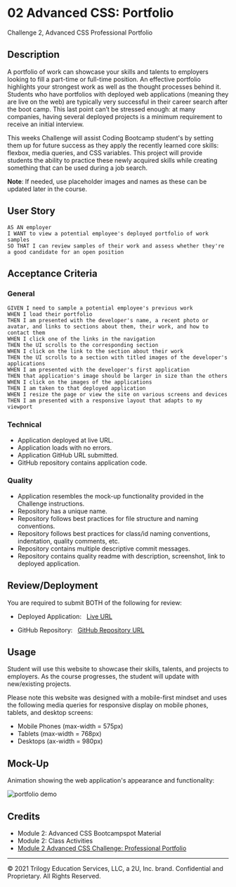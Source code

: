 # 02 Advanced CSS: Portfolio
Challenge 2, Advanced CSS Professional Portfolio

## Description

A portfolio of work can showcase your skills and talents to employers looking to fill a part-time or full-time position. An effective portfolio highlights your strongest work as well as the thought processes behind it. Students who have portfolios with deployed web applications (meaning they are live on the web) are typically very successful in their career search after the boot camp. This last point can’t be stressed enough: at many companies, having several deployed projects is a minimum requirement to receive an initial interview. 

This weeks Challenge will assist Coding Bootcamp student's by setting them up for future success as they apply the recently learned core skills: flexbox, media queries, and CSS variables. This project will provide students the ability to practice these newly acquired skills while creating something that can be used during a job search.

**Note**: If needed, use placeholder images and names as these can be updated later in the course.

## User Story

```
AS AN employer
I WANT to view a potential employee's deployed portfolio of work samples
SO THAT I can review samples of their work and assess whether they're a good candidate for an open position
```
## Acceptance Criteria
### General

```
GIVEN I need to sample a potential employee's previous work
WHEN I load their portfolio
THEN I am presented with the developer's name, a recent photo or avatar, and links to sections about them, their work, and how to contact them
WHEN I click one of the links in the navigation
THEN the UI scrolls to the corresponding section
WHEN I click on the link to the section about their work
THEN the UI scrolls to a section with titled images of the developer's applications
WHEN I am presented with the developer's first application
THEN that application's image should be larger in size than the others
WHEN I click on the images of the applications
THEN I am taken to that deployed application
WHEN I resize the page or view the site on various screens and devices
THEN I am presented with a responsive layout that adapts to my viewport
```

### Technical

* Application deployed at live URL.
* Application loads with no errors.
* Application GitHub URL submitted.
* GitHub repository contains application code.

### Quality

* Application resembles the mock-up functionality provided in the Challenge instructions.
* Repository has a unique name.
* Repository follows best practices for file structure and naming conventions.
* Repository follows best practices for class/id naming conventions, indentation, quality comments, etc.
* Repository contains multiple descriptive commit messages.
* Repository contains quality readme with description, screenshot, link to deployed application.

## Review/Deployment

You are required to submit BOTH of the following for review:

* Deployed Application: &nbsp; [Live URL](https://baxters4karma.github.io/portfolio/)

* GitHub Repository: &nbsp; [GitHub Repository URL](https://github.com/baxters4karma/portfolio)

## Usage
Student will use this website to showcase their skills, talents, and projects to employers. As the course progresses, the student will update with new/existing projects.

Please note this website was designed with a mobile-first mindset and uses the following media queries for responsive display on mobile phones, tablets, and desktop screens:
* Mobile Phones (max-width = 575px)
* Tablets (max-width = 768px)
* Desktops (ax-width = 980px)

## Mock-Up
Animation showing the web application's appearance and functionality:

![portfolio demo](./assets/images/02-advanced-css-homework-demo.gif)

## Credits

* Module 2: Advanced CSS Bootcampspot Material
* Module 2: Class Activities
* [Module 2 Advanced CSS Challenge: Professional Portfolio](https://courses.bootcampspot.com/courses/798/assignments/17671?module_item_id=306256)

- - -
© 2021 Trilogy Education Services, LLC, a 2U, Inc. brand. Confidential and Proprietary. All Rights Reserved.
